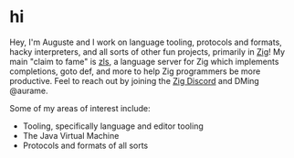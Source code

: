 # hi

Hey, I'm Auguste and I work on language tooling, protocols and formats, hacky interpreters, and all sorts of other fun projects, primarily in [Zig](https://ziglang.org/)! My main "claim to fame" is [zls](https://github.com/zigtools/zls), a language server for Zig which implements completions, goto def, and more to help Zig programmers be more productive. Feel to reach out by joining the [Zig Discord](https://discord.gg/zig) and DMing \@aurame.

Some of my areas of interest include:
- Tooling, specifically language and editor tooling
- The Java Virtual Machine
- Protocols and formats of all sorts
